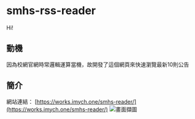 # smhs-rss-reader
Hi!

## 動機
因為校網官網時常邏輯運算當機，故開發了這個網頁來快速瀏覽最新10則公告

## 簡介
網站連結： [https://works.imych.one/smhs-reader/](https://works.imych.one/smhs-reader/)
![畫面擷圖](https://user-images.githubusercontent.com/53697217/75021448-5e94e080-54cf-11ea-8df2-e4da1f4acc4d.png)
